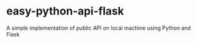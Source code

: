 # easy-python-api-flask
A simple implementation of public API on local machine using Python and Flask
